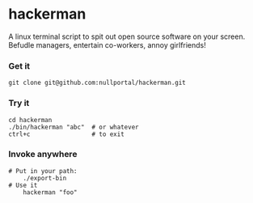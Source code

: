# hackerman
A linux terminal script to spit out open source software on your screen. Befudle managers, entertain co-workers, annoy girlfriends!

### Get it
`git clone git@github.com:nullportal/hackerman.git`

### Try it
```
cd hackerman
./bin/hackerman "abc"  # or whatever
ctrl+c                 # to exit
```

### Invoke anywhere
```
# Put in your path:
    ./export-bin
# Use it
    hackerman "foo"
```
